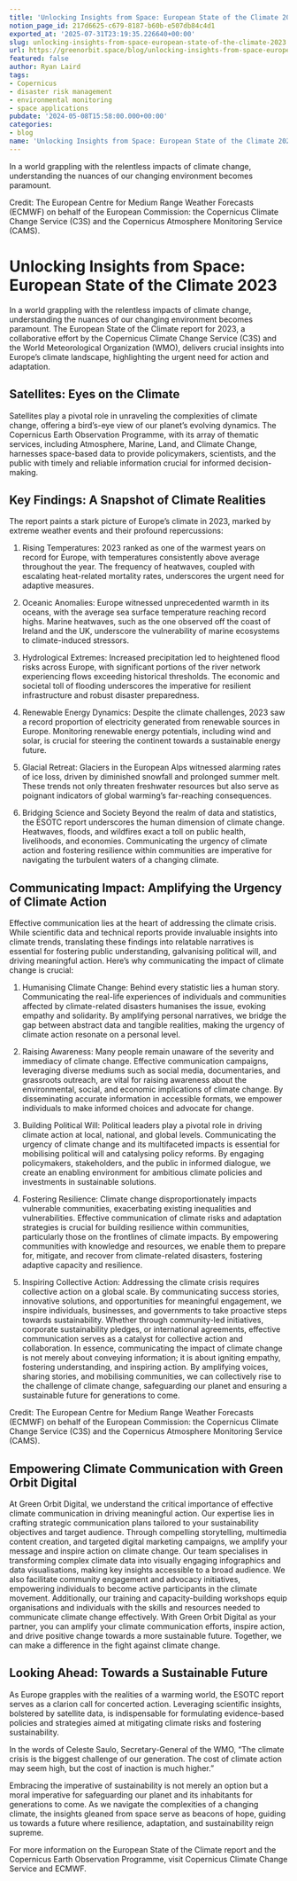 ```yaml
---
title: 'Unlocking Insights from Space: European State of the Climate 2023'
notion_page_id: 217d6625-c679-8187-b60b-e507db84c4d1
exported_at: '2025-07-31T23:19:35.226640+00:00'
slug: unlocking-insights-from-space-european-state-of-the-climate-2023
url: https://greenorbit.space/blog/unlocking-insights-from-space-european-state-of-the-climate-2023/
featured: false
author: Ryan Laird
tags:
- Copernicus
- disaster risk management
- environmental monitoring
- space applications
pubdate: '2024-05-08T15:58:00.000+00:00'
categories:
- blog
name: 'Unlocking Insights from Space: European State of the Climate 2023'
---
```


In a world grappling with the relentless impacts of climate change, understanding the nuances of our changing environment becomes paramount. 

Credit: The European Centre for Medium Range Weather Forecasts (ECMWF) on behalf of the European Commission: the Copernicus Climate Change Service (C3S) and the Copernicus Atmosphere Monitoring Service (CAMS).

# Unlocking Insights from Space: European State of the Climate 2023

In a world grappling with the relentless impacts of climate change, understanding the nuances of our changing environment becomes paramount. The European State of the Climate report for 2023, a collaborative effort by the Copernicus Climate Change Service (C3S) and the World Meteorological Organization (WMO), delivers crucial insights into Europe’s climate landscape, highlighting the urgent need for action and adaptation.

## Satellites: Eyes on the Climate 

Satellites play a pivotal role in unraveling the complexities of climate change, offering a bird’s-eye view of our planet’s evolving dynamics. The Copernicus Earth Observation Programme, with its array of thematic services, including Atmosphere, Marine, Land, and Climate Change, harnesses space-based data to provide policymakers, scientists, and the public with timely and reliable information crucial for informed decision-making.

## Key Findings: A Snapshot of Climate Realities 

The report paints a stark picture of Europe’s climate in 2023, marked by extreme weather events and their profound repercussions:

1. Rising Temperatures: 2023 ranked as one of the warmest years on record for Europe, with temperatures consistently above average throughout the year. The frequency of heatwaves, coupled with escalating heat-related mortality rates, underscores the urgent need for adaptive measures.

1. Oceanic Anomalies: Europe witnessed unprecedented warmth in its oceans, with the average sea surface temperature reaching record highs. Marine heatwaves, such as the one observed off the coast of Ireland and the UK, underscore the vulnerability of marine ecosystems to climate-induced stressors.

1. Hydrological Extremes: Increased precipitation led to heightened flood risks across Europe, with significant portions of the river network experiencing flows exceeding historical thresholds. The economic and societal toll of flooding underscores the imperative for resilient infrastructure and robust disaster preparedness.

1. Renewable Energy Dynamics: Despite the climate challenges, 2023 saw a record proportion of electricity generated from renewable sources in Europe. Monitoring renewable energy potentials, including wind and solar, is crucial for steering the continent towards a sustainable energy future.

1. Glacial Retreat: Glaciers in the European Alps witnessed alarming rates of ice loss, driven by diminished snowfall and prolonged summer melt. These trends not only threaten freshwater resources but also serve as poignant indicators of global warming’s far-reaching consequences. 

1. Bridging Science and Society Beyond the realm of data and statistics, the ESOTC report underscores the human dimension of climate change. Heatwaves, floods, and wildfires exact a toll on public health, livelihoods, and economies. Communicating the urgency of climate action and fostering resilience within communities are imperative for navigating the turbulent waters of a changing climate.

## Communicating Impact: Amplifying the Urgency of Climate Action 

Effective communication lies at the heart of addressing the climate crisis. While scientific data and technical reports provide invaluable insights into climate trends, translating these findings into relatable narratives is essential for fostering public understanding, galvanising political will, and driving meaningful action. Here’s why communicating the impact of climate change is crucial:

1. Humanising Climate Change: Behind every statistic lies a human story. Communicating the real-life experiences of individuals and communities affected by climate-related disasters humanises the issue, evoking empathy and solidarity. By amplifying personal narratives, we bridge the gap between abstract data and tangible realities, making the urgency of climate action resonate on a personal level.

1. Raising Awareness: Many people remain unaware of the severity and immediacy of climate change. Effective communication campaigns, leveraging diverse mediums such as social media, documentaries, and grassroots outreach, are vital for raising awareness about the environmental, social, and economic implications of climate change. By disseminating accurate information in accessible formats, we empower individuals to make informed choices and advocate for change.

1. Building Political Will: Political leaders play a pivotal role in driving climate action at local, national, and global levels. Communicating the urgency of climate change and its multifaceted impacts is essential for mobilising political will and catalysing policy reforms. By engaging policymakers, stakeholders, and the public in informed dialogue, we create an enabling environment for ambitious climate policies and investments in sustainable solutions.

1. Fostering Resilience: Climate change disproportionately impacts vulnerable communities, exacerbating existing inequalities and vulnerabilities. Effective communication of climate risks and adaptation strategies is crucial for building resilience within communities, particularly those on the frontlines of climate impacts. By empowering communities with knowledge and resources, we enable them to prepare for, mitigate, and recover from climate-related disasters, fostering adaptive capacity and resilience.

1. Inspiring Collective Action: Addressing the climate crisis requires collective action on a global scale. By communicating success stories, innovative solutions, and opportunities for meaningful engagement, we inspire individuals, businesses, and governments to take proactive steps towards sustainability. Whether through community-led initiatives, corporate sustainability pledges, or international agreements, effective communication serves as a catalyst for collective action and collaboration. In essence, communicating the impact of climate change is not merely about conveying information; it is about igniting empathy, fostering understanding, and inspiring action. By amplifying voices, sharing stories, and mobilising communities, we can collectively rise to the challenge of climate change, safeguarding our planet and ensuring a sustainable future for generations to come.

Credit: The European Centre for Medium Range Weather Forecasts (ECMWF) on behalf of the European Commission: the Copernicus Climate Change Service (C3S) and the Copernicus Atmosphere Monitoring Service (CAMS).

## Empowering Climate Communication with Green Orbit Digital 

At Green Orbit Digital, we understand the critical importance of effective climate communication in driving meaningful action. Our expertise lies in crafting strategic communication plans tailored to your sustainability objectives and target audience. Through compelling storytelling, multimedia content creation, and targeted digital marketing campaigns, we amplify your message and inspire action on climate change. Our team specialises in transforming complex climate data into visually engaging infographics and data visualisations, making key insights accessible to a broad audience. We also facilitate community engagement and advocacy initiatives, empowering individuals to become active participants in the climate movement. Additionally, our training and capacity-building workshops equip organisations and individuals with the skills and resources needed to communicate climate change effectively. With Green Orbit Digital as your partner, you can amplify your climate communication efforts, inspire action, and drive positive change towards a more sustainable future. Together, we can make a difference in the fight against climate change.

## Looking Ahead: Towards a Sustainable Future 

As Europe grapples with the realities of a warming world, the ESOTC report serves as a clarion call for concerted action. Leveraging scientific insights, bolstered by satellite data, is indispensable for formulating evidence-based policies and strategies aimed at mitigating climate risks and fostering sustainability.

In the words of Celeste Saulo, Secretary-General of the WMO, “The climate crisis is the biggest challenge of our generation. The cost of climate action may seem high, but the cost of inaction is much higher.”

Embracing the imperative of sustainability is not merely an option but a moral imperative for safeguarding our planet and its inhabitants for generations to come. As we navigate the complexities of a changing climate, the insights gleaned from space serve as beacons of hope, guiding us towards a future where resilience, adaptation, and sustainability reign supreme.

For more information on the European State of the Climate report and the Copernicus Earth Observation Programme, visit Copernicus Climate Change Service and ECMWF.